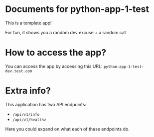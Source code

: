 # Documents for python-app-1-test

This is a template app!

For fun, it shows you a random dev excuse + a random cat

# How to access the app?

You can access the app by accessing this URL: `python-app-1-test-dev.test.com` 

# Extra info?

This application has two API endpoints:

- `/api/v1/info`
- `/api/v1/healthz`

Here you could expand on what each of these endpoints do.



